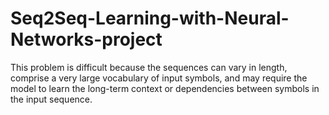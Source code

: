 # Seq2Seq-Learning-with-Neural-Networks-project
This problem is difficult because the sequences can vary in length, comprise a very large vocabulary of input symbols, and may require the model to learn the long-term context or dependencies between symbols in the input sequence.
